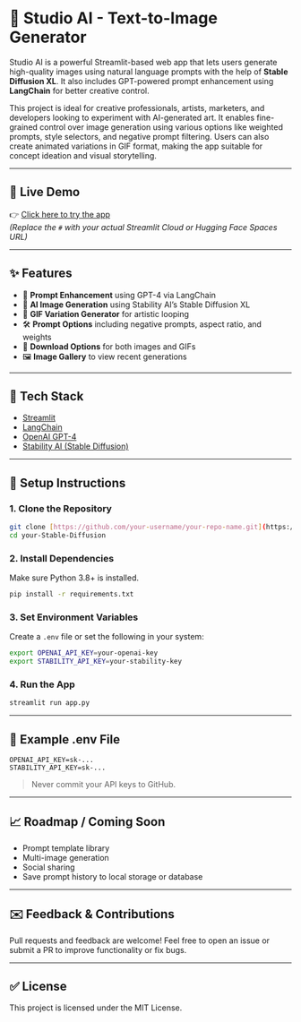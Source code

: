 # 🎨 Studio AI - Text-to-Image Generator

Studio AI is a powerful Streamlit-based web app that lets users generate high-quality images using natural language prompts with the help of **Stable Diffusion XL**. It also includes GPT-powered prompt enhancement using **LangChain** for better creative control.

This project is ideal for creative professionals, artists, marketers, and developers looking to experiment with AI-generated art. It enables fine-grained control over image generation using various options like weighted prompts, style selectors, and negative prompt filtering. Users can also create animated variations in GIF format, making the app suitable for concept ideation and visual storytelling.

---

## 🚀 Live Demo

👉 [Click here to try the app](https://stable-diffusion-9kxsm49vanvnixpqq8gxce.streamlit.app)  
_(Replace the `#` with your actual Streamlit Cloud or Hugging Face Spaces URL)_

---

## ✨ Features

- 🧠 **Prompt Enhancement** using GPT-4 via LangChain
- 🎨 **AI Image Generation** using Stability AI’s Stable Diffusion XL
- 🔁 **GIF Variation Generator** for artistic looping
- 🛠️ **Prompt Options** including negative prompts, aspect ratio, and weights
- 📀 **Download Options** for both images and GIFs
- 🖼️ **Image Gallery** to view recent generations

---

## 💪 Tech Stack

- [Streamlit](https://streamlit.io/)
- [LangChain](https://www.langchain.com/)
- [OpenAI GPT-4](https://openai.com/)
- [Stability AI (Stable Diffusion)](https://platform.stability.ai)

---

## 📁 Setup Instructions

### 1. Clone the Repository
```bash
git clone [https://github.com/your-username/your-repo-name.git](https://github.com/Anirudh2857/Stable-Diffusion)
cd your-Stable-Diffusion
```

### 2. Install Dependencies
Make sure Python 3.8+ is installed.
```bash
pip install -r requirements.txt
```

### 3. Set Environment Variables
Create a `.env` file or set the following in your system:
```bash
export OPENAI_API_KEY=your-openai-key
export STABILITY_API_KEY=your-stability-key
```

### 4. Run the App
```bash
streamlit run app.py
```

---

## 📄 Example .env File
```
OPENAI_API_KEY=sk-...
STABILITY_API_KEY=sk-...
```

> Never commit your API keys to GitHub.

---

## 📈 Roadmap / Coming Soon
- Prompt template library
- Multi-image generation
- Social sharing
- Save prompt history to local storage or database

---

## ✉️ Feedback & Contributions
Pull requests and feedback are welcome! 
Feel free to open an issue or submit a PR to improve functionality or fix bugs.

---

## ✅ License
This project is licensed under the MIT License.

